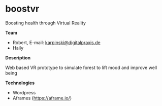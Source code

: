 # boostvr
Boosting health through Virtual Reality

**Team**
* Robert, E-mail: karpinski@digitalpraxis.de
* Haily

**Description**

Web based VR prototype to simulate forest to lift mood and improve well being

**Technologies**
* Wordpress
* Aframes (https://aframe.io/)
